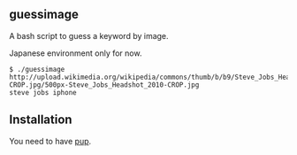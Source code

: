 ## guessimage
A bash script to guess a keyword by image.

Japanese environment only for now.

```
$ ./guessimage http://upload.wikimedia.org/wikipedia/commons/thumb/b/b9/Steve_Jobs_Headshot_2010-CROP.jpg/500px-Steve_Jobs_Headshot_2010-CROP.jpg
steve jobs iphone
```

## Installation

You need to have [pup](https://github.com/EricChiang/pup).
